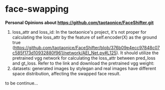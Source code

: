 # face-swapping
**Personal Opinions about https://github.com/taotaonice/FaceShifter.git**
1. loss_attr and loss_id: In the taotaonice's project, it's not proper for calculating the loss_attr by the feature of self.encoder(X) as the ground true (https://github.com/taotaonice/FaceShifter/blob/376b09e4ecc97848c07c585f173d10932880f961/network/AEI_Net.py#L125). It should utilize the pretrained vgg network for calculating the loss_attr between pred_loss and gt_loss. Refer to the link and download the pretrained vgg weight:
2. datasets: generated images by stylegan and real images have different space distribution, affecting the swapped face result.

to be continue...
